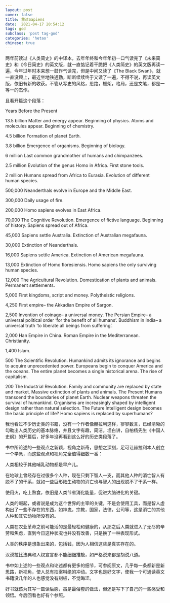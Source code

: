 ```yaml
---
layout: post
cover: false
title: 重读Sapiens 
date:  2021-04-17 20:54:12
tags: god
subclass: 'post tag-god'
categories: 'hetao'
chinese: true
---
```


两年前读过《人类简史》的中译本，去年年终和今年年初一口气读完了《未来简史》和《今日简史》的英文版，就一直惦记着干脆把《人类简史》的英文版再读一遍，今年过年时本来想一鼓作气读完，但是中间又读了《The Black Swan》，就一直没顾上，最近坐地铁通勤，断断续续终于又读了一遍，不得不说，再读英文版，依旧有新的收获。不管从写史的风格，思路，框架，格局，还是文笔，都是一等一的杰作。

且看开篇这个段落：

Years Before the Present 

13.5 billion Matter and energy appear. Beginning of physics. Atoms and molecules appear. Beginning of chemistry. 

4.5 billion Formation of planet Earth. 

3.8 billion Emergence of organisms. Beginning of biology. 

6 million Last common grandmother of humans and chimpanzees. 

2.5 million Evolution of the genus Homo in Africa. First stone tools. 

2 million Humans spread from Africa to Eurasia. Evolution of different human species. 

500,000 Neanderthals evolve in Europe and the Middle East. 

300,000 Daily usage of fire. 

200,000 Homo sapiens evolves in East Africa. 

70,000 The Cognitive Revolution. Emergence of fictive language. Beginning of history. Sapiens spread out of Africa.

45,000 Sapiens settle Australia. Extinction of Australian megafauna. 

30,000 Extinction of Neanderthals. 

16,000 Sapiens settle America. Extinction of American megafauna. 

13,000 Extinction of Homo floresiensis. Homo sapiens the only surviving human species. 

12,000 The Agricultural Revolution. Domestication of plants and animals. Permanent settlements. 

5,000 First kingdoms, script and money. Polytheistic religions. 

4,250 First empire– the Akkadian Empire of Sargon. 

2,500 Invention of coinage– a universal money. The Persian Empire– a universal political order ‘for the benefit of all humans’. Buddhism in India– a universal truth ‘to liberate all beings from suffering’. 

2,000 Han Empire in China. Roman Empire in the Mediterranean. Christianity.

1,400 Islam. 

500 The Scientific Revolution. Humankind admits its ignorance and begins to acquire unprecedented power. Europeans begin to conquer America and the oceans. The entire planet becomes a single historical arena. The rise of capitalism. 

200 The Industrial Revolution. Family and community are replaced by state and market. Massive extinction of plants and animals. The Present Humans transcend the boundaries of planet Earth. Nuclear weapons threaten the survival of humankind. Organisms are increasingly shaped by intelligent design rather than natural selection. The Future Intelligent design becomes the basic principle of life? Homo sapiens is replaced by superhumans? 

我也看过不少历史类的书籍，没有一个作者像赫拉利这样，寥寥数言，已经清晰的勾勒出人类历史的基本脉络，并且文字有趣，简洁。坦白讲，自柏杨先生《中国人史纲》的开篇后，好多年没再看到这么好的历史类段落了。

书中所论述的一些观点之新颖，视角之新奇，思想之深刻，足可让赫拉利本人创立一个学派，而这些观点和视角完全值得细数一番：

人类相较于其他哺乳动物都是早产儿。

在地球上曾经存在过很多个人种，现在只剩下智人一支，而其他人种的消亡智人有脱不了的干系，就如一些巨形陆生动物的消亡也与智人的出现脱不了干系一样。

使用火，吃上熟食，依旧是人类节省消化能量，促进大脑进化的关键。

人类的崛起，或者说是成为这个世界的主宰的关键，不是会使用工具，而是智人虚构出了一些不存在的东西，如神鬼，宗教，国家，法律，公司等，这是消亡的其他人种和其它动物所没有的。

人类在农业革命之前可能活的是最轻松和健康的，从那之后人类就进入了无尽的辛劳和焦虑，直到今日这种状况也并没有改善，只是换了一种表现形式。

人类的秩序是想象出来的，包括钱，因为人相信这些是真实存在的。

汉谟拉比法典和人权宣言都不能细细推敲，如严格说来都是胡说八道。

书中如上述的一些观点和论述都有更多的细节，可参阅原文，几乎每一条都新是新思路，新视角，使人总有拍案叫绝的冲动。文字也是好文字，使我一个可通读英文书籍没几年的人也感觉没有刻板，不觉晦涩。

好书就该为其写一篇读后感，虽是最俗套的做法，但还是写下了自己的一些感受和领悟。今后回看也好有个参照。
